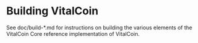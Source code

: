 Building VitalCoin
================

See doc/build-*.md for instructions on building the various
elements of the VitalCoin Core reference implementation of VitalCoin.
